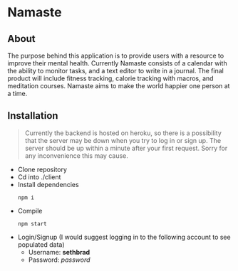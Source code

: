 # Namaste
## About
The purpose behind this application is to provide users with a resource to improve their mental health. Currently Namaste consists of a calendar with the ability to monitor tasks, and a text editor to write in a journal. The final product will include fitness tracking, calorie tracking with macros, and meditation courses. Namaste aims to make the world happier one person at a time.

## Installation
> Currently the backend is hosted on heroku, so there is a possibility that the server may be down when you try to log in or sign up. The server should be up within a minute after your first request. Sorry for any inconvenience this may cause.
* Clone repository <br>
* Cd into ./client <br>
* Install dependencies <br>
  ```
  npm i
  ``` 
* Compile <br>
  ```
  npm start
  ``` 
* Login/Signup (I would suggest logging in to the following account to see populated data) <br>
    * Username: **sethbrad**
    * Password: *password*
       
    
